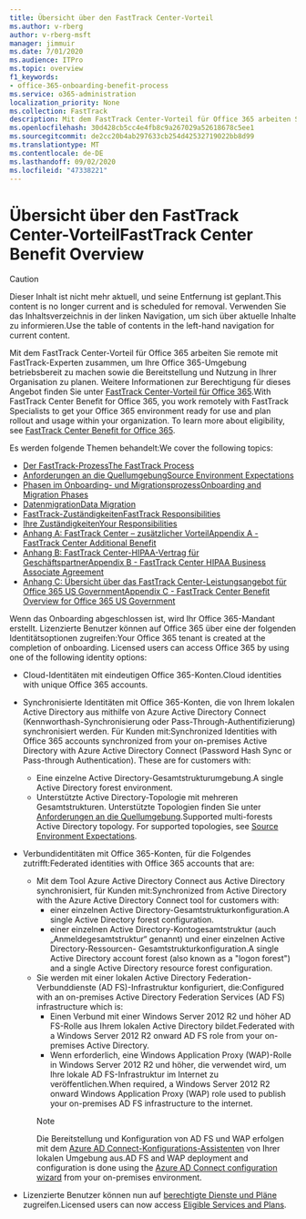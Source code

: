 ```yaml
---
title: Übersicht über den FastTrack Center-Vorteil
ms.author: v-rberg
author: v-rberg-msft
manager: jimmuir
ms.date: 7/01/2020
ms.audience: ITPro
ms.topic: overview
f1_keywords:
- office-365-onboarding-benefit-process
ms.service: o365-administration
localization_priority: None
ms.collection: FastTrack
description: Mit dem FastTrack Center-Vorteil für Office 365 arbeiten Sie remote mit FastTrack-Experten zusammen, um Ihre Office 365-Umgebung betriebsbereit zu machen sowie die Bereitstellung und Nutzung in Ihrer Organisation zu planen. Weitere Informationen zur Berechtigung für dieses Angebot finden Sie unter „FastTrack Center-Vorteil für Office 365“.
ms.openlocfilehash: 30d428cb5cc4e4fb8c9a267029a52618678c5ee1
ms.sourcegitcommit: de2cc20b4ab297633cb254d42532719022bb8d99
ms.translationtype: MT
ms.contentlocale: de-DE
ms.lasthandoff: 09/02/2020
ms.locfileid: "47338221"
---
```

# <a name="fasttrack-center-benefit-overview"></a><span data-ttu-id="63847-104">Übersicht über den FastTrack Center-Vorteil</span><span class="sxs-lookup"><span data-stu-id="63847-104">FastTrack Center Benefit Overview</span></span>

> [!CAUTION]
> <span data-ttu-id="63847-105">Dieser Inhalt ist nicht mehr aktuell, und seine Entfernung ist geplant.</span><span class="sxs-lookup"><span data-stu-id="63847-105">This content is no longer current and is scheduled for removal.</span></span> <span data-ttu-id="63847-106">Verwenden Sie das Inhaltsverzeichnis in der linken Navigation, um sich über aktuelle Inhalte zu informieren.</span><span class="sxs-lookup"><span data-stu-id="63847-106">Use the table of contents in the left-hand navigation for current content.</span></span>

<span data-ttu-id="63847-p103">Mit dem FastTrack Center-Vorteil für Office 365 arbeiten Sie remote mit FastTrack-Experten zusammen, um Ihre Office 365-Umgebung betriebsbereit zu machen sowie die Bereitstellung und Nutzung in Ihrer Organisation zu planen. Weitere Informationen zur Berechtigung für dieses Angebot finden Sie unter [FastTrack Center-Vorteil für Office 365](O365-fasttrack-benefit-for-office-365.md).</span><span class="sxs-lookup"><span data-stu-id="63847-p103">With FastTrack Center Benefit for Office 365, you work remotely with FastTrack Specialists to get your Office 365 environment ready for use and plan rollout and usage within your organization. To learn more about eligibility, see [FastTrack Center Benefit for Office 365](O365-fasttrack-benefit-for-office-365.md).</span></span>
  
<span data-ttu-id="63847-109">Es werden folgende Themen behandelt:</span><span class="sxs-lookup"><span data-stu-id="63847-109">We cover the following topics:</span></span>
- [<span data-ttu-id="63847-110">Der FastTrack-Prozess</span><span class="sxs-lookup"><span data-stu-id="63847-110">The FastTrack Process</span></span>](O365-fasttrack-process.md) 
- [<span data-ttu-id="63847-111">Anforderungen an die Quellumgebung</span><span class="sxs-lookup"><span data-stu-id="63847-111">Source Environment Expectations</span></span>](O365-source-environment-expectations.md)
- [<span data-ttu-id="63847-112">Phasen im Onboarding- und Migrationsprozess</span><span class="sxs-lookup"><span data-stu-id="63847-112">Onboarding and Migration Phases</span></span>](O365-onboarding-and-migration.md)
- [<span data-ttu-id="63847-113">Datenmigration</span><span class="sxs-lookup"><span data-stu-id="63847-113">Data Migration</span></span>](O365-data-migration.md)
- [<span data-ttu-id="63847-114">FastTrack-Zuständigkeiten</span><span class="sxs-lookup"><span data-stu-id="63847-114">FastTrack Responsibilities</span></span>](O365-fasttrack-responsibilities.md)
- [<span data-ttu-id="63847-115">Ihre Zuständigkeiten</span><span class="sxs-lookup"><span data-stu-id="63847-115">Your Responsibilities</span></span>](O365-your-responsibilities.md) 
- [<span data-ttu-id="63847-116">Anhang A: FastTrack Center – zusätzlicher Vorteil</span><span class="sxs-lookup"><span data-stu-id="63847-116">Appendix A - FastTrack Center Additional Benefit</span></span>](O365-fasttrack-additional-benefits.md)
- [<span data-ttu-id="63847-117">Anhang B: FastTrack Center-HIPAA-Vertrag für Geschäftspartner</span><span class="sxs-lookup"><span data-stu-id="63847-117">Appendix B - FastTrack Center HIPAA Business Associate Agreement</span></span>](O365-hipaa-business-associate-agreement.md)
- [<span data-ttu-id="63847-118">Anhang C: Übersicht über das FastTrack Center-Leistungsangebot für Office 365 US Government</span><span class="sxs-lookup"><span data-stu-id="63847-118">Appendix C - FastTrack Center Benefit Overview for Office 365 US Government</span></span>](US-Gov-appendix-overview.md)
    
<span data-ttu-id="63847-p104">Wenn das Onboarding abgeschlossen ist, wird Ihr Office 365-Mandant erstellt. Lizenzierte Benutzer können auf Office 365 über eine der folgenden Identitätsoptionen zugreifen:</span><span class="sxs-lookup"><span data-stu-id="63847-p104">Your Office 365 tenant is created at the completion of onboarding. Licensed users can access Office 365 by using one of the following identity options:</span></span>
- <span data-ttu-id="63847-121">Cloud-Identitäten mit eindeutigen Office 365-Konten.</span><span class="sxs-lookup"><span data-stu-id="63847-121">Cloud identities with unique Office 365 accounts.</span></span>
- <span data-ttu-id="63847-p105">Synchronisierte Identitäten mit Office 365-Konten, die von Ihrem lokalen Active Directory aus mithilfe von Azure Active Directory Connect (Kennworthash-Synchronisierung oder Pass-Through-Authentifizierung) synchronisiert werden. Für Kunden mit:</span><span class="sxs-lookup"><span data-stu-id="63847-p105">Synchronized Identities with Office 365 accounts synchronized from your on-premises Active Directory with Azure Active Directory Connect (Password Hash Sync or Pass-through Authentication). These are for customers with:</span></span>
  - <span data-ttu-id="63847-124">Eine einzelne Active Directory-Gesamtstrukturumgebung.</span><span class="sxs-lookup"><span data-stu-id="63847-124">A single Active Directory forest environment.</span></span>
  - <span data-ttu-id="63847-p106">Unterstützte Active Directory-Topologie mit mehreren Gesamtstrukturen. Unterstützte Topologien finden Sie unter [Anforderungen an die Quellumgebung](O365-source-environment-expectations.md).</span><span class="sxs-lookup"><span data-stu-id="63847-p106">Supported multi-forests Active Directory topology. For supported topologies, see [Source Environment Expectations](O365-source-environment-expectations.md).</span></span>
- <span data-ttu-id="63847-127">Verbundidentitäten mit Office 365-Konten, für die Folgendes zutrifft:</span><span class="sxs-lookup"><span data-stu-id="63847-127">Federated identities with Office 365 accounts that are:</span></span>
  - <span data-ttu-id="63847-128">Mit dem Tool Azure Active Directory Connect aus Active Directory synchronisiert, für Kunden mit:</span><span class="sxs-lookup"><span data-stu-id="63847-128">Synchronized from Active Directory with the Azure Active Directory Connect tool for customers with:</span></span>
      - <span data-ttu-id="63847-129">einer einzelnen Active Directory-Gesamtstrukturkonfiguration.</span><span class="sxs-lookup"><span data-stu-id="63847-129">A single Active Directory forest configuration.</span></span>
      - <span data-ttu-id="63847-130">einer einzelnen Active Directory-Kontogesamtstruktur (auch „Anmeldegesamtstruktur“ genannt) und einer einzelnen Active Directory-Ressourcen- Gesamtstrukturkonfiguration.</span><span class="sxs-lookup"><span data-stu-id="63847-130">A single Active Directory account forest (also known as a "logon forest") and a single Active Directory resource forest configuration.</span></span>
  - <span data-ttu-id="63847-131">Sie werden mit einer lokalen Active Directory Federation-Verbunddienste (AD FS)-Infrastruktur konfiguriert, die:</span><span class="sxs-lookup"><span data-stu-id="63847-131">Configured with an on-premises Active Directory Federation Services (AD FS) infrastructure which is:</span></span>
      - <span data-ttu-id="63847-132">Einen Verbund mit einer Windows Server 2012 R2 und höher AD FS-Rolle aus Ihrem lokalen Active Directory bildet.</span><span class="sxs-lookup"><span data-stu-id="63847-132">Federated with a Windows Server 2012 R2 onward AD FS role from your on-premises Active Directory.</span></span>
      - <span data-ttu-id="63847-133">Wenn erforderlich, eine Windows Application Proxy (WAP)-Rolle in Windows Server 2012 R2 und höher, die verwendet wird, um Ihre lokale AD FS-Infrastruktur im Internet zu veröffentlichen.</span><span class="sxs-lookup"><span data-stu-id="63847-133">When required, a Windows Server 2012 R2 onward Windows Application Proxy (WAP) role used to publish your on-premises AD FS infrastructure to the internet.</span></span>
    > [!NOTE]
    > <span data-ttu-id="63847-134">Die Bereitstellung und Konfiguration von AD FS und WAP erfolgen mit dem [Azure AD Connect-Konfigurations-Assistenten](https://go.microsoft.com/fwlink/?linkid=844794) von Ihrer lokalen Umgebung aus.</span><span class="sxs-lookup"><span data-stu-id="63847-134">AD FS and WAP deployment and configuration is done using the [Azure AD Connect configuration wizard](https://go.microsoft.com/fwlink/?linkid=844794) from your on-premises environment.</span></span> 
  
- <span data-ttu-id="63847-135">Lizenzierte Benutzer können nun auf [berechtigte Dienste und Pläne](M365-eligible-services-and-plans.md) zugreifen.</span><span class="sxs-lookup"><span data-stu-id="63847-135">Licensed users can now access [Eligible Services and Plans](M365-eligible-services-and-plans.md).</span></span>

